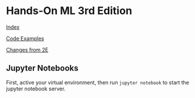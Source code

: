 # Hands-On ML 3rd Edition

[Index](https://colab.research.google.com/github/ageron/handson-ml3/blob/main/index.ipynb)

[Code Examples](https://github.com/ageron/handson-ml3)

[Changes from 2E](https://github.com/ageron/handson-ml3/blob/main/CHANGES.md)

## Jupyter Notebooks

First, active your virtual environment, then run `jupyter notebook` to start the jupyter notebook server.
